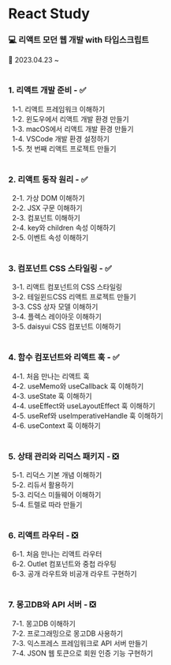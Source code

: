 # React Study

### 💻 리액트 모던 웹 개발 with 타입스크립트

📅 2023.04.23 ~  
<br/>

### 1. 리액트 개발 준비 - ✅

&nbsp;&nbsp;1-1. 리액트 프레임워크 이해하기  
&nbsp;&nbsp;1-2. 윈도우에서 리액트 개발 환경 만들기  
&nbsp;&nbsp;1-3. macOS에서 리액트 개발 환경 만들기  
&nbsp;&nbsp;1-4. VSCode 개발 환경 설정하기  
&nbsp;&nbsp;1-5. 첫 번째 리액트 프로젝트 만들기  
<br/>

### 2. 리액트 동작 원리 - ✅

&nbsp;&nbsp;2-1. 가상 DOM 이해하기  
&nbsp;&nbsp;2-2. JSX 구문 이해하기  
&nbsp;&nbsp;2-3. 컴포넌트 이해하기  
&nbsp;&nbsp;2-4. key와 children 속성 이해하기  
&nbsp;&nbsp;2-5. 이벤트 속성 이해하기  
<br/>

### 3. 컴포넌트 CSS 스타일링 - ✅  

&nbsp;&nbsp;3-1. 리액트 컴포넌트의 CSS 스타일링  
&nbsp;&nbsp;3-2. 테일윈드CSS 리액트 프로젝트 만들기  
&nbsp;&nbsp;3-3. CSS 상자 모델 이해하기  
&nbsp;&nbsp;3-4. 플렉스 레이아웃 이해하기  
&nbsp;&nbsp;3-5. daisyui CSS 컴포넌트 이해하기  
<br/>

### 4. 함수 컴포넌트와 리액트 훅 - ✅  

&nbsp;&nbsp;4-1. 처음 만나는 리액트 훅  
&nbsp;&nbsp;4-2. useMemo와 useCallback 훅 이해하기  
&nbsp;&nbsp;4-3. useState 훅 이해하기  
&nbsp;&nbsp;4-4. useEffect와 useLayoutEffect 훅 이해하기  
&nbsp;&nbsp;4-5. useRef와 useImperativeHandle 훅 이해하기  
&nbsp;&nbsp;4-6. useContext 훅 이해하기  
<br/>

### 5. 상태 관리와 리덕스 패키지 - ❎

&nbsp;&nbsp;5-1. 리덕스 기본 개념 이해하기  
&nbsp;&nbsp;5-2. 리듀서 활용하기  
&nbsp;&nbsp;5-3. 리덕스 미들웨어 이해하기  
&nbsp;&nbsp;5-4. 트렐로 따라 만들기  
<br/>

### 6. 리액트 라우터 - ❎

&nbsp;&nbsp;6-1. 처음 만나는 리액트 라우터  
&nbsp;&nbsp;6-2. Outlet 컴포넌트와 중첩 라우팅  
&nbsp;&nbsp;6-3. 공개 라우트와 비공개 라우트 구현하기  
<br/>

### 7. 몽고DB와 API 서버 - ❎

&nbsp;&nbsp;7-1. 몽고DB 이해하기  
&nbsp;&nbsp;7-2. 프로그래밍으로 몽고DB 사용하기  
&nbsp;&nbsp;7-3. 익스프레스 프레임워크로 API 서버 만들기  
&nbsp;&nbsp;7-4. JSON 웹 토큰으로 회원 인증 기능 구현하기
